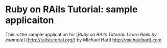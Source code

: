 # Ruby on RAils Tutorial: sample applicaiton

This is the sample application for [*Ruby on RAils Tutorial: Learn Rails by example*] (http://railstutorial.org/) by MIchael Hartl http://michaelhartl.com
